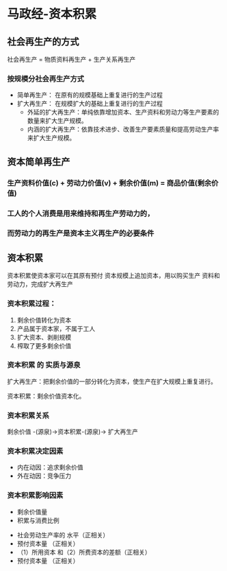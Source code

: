 # 马政经-资本积累
## 社会再生产的方式
社会再生产 = 物质资料再生产 + 生产关系再生产  
### 按规模分社会再生产方式  
  - 简单再生产： 在原有的规模基础上重复进行的生产过程 
  - 扩大再生产： 在规模扩大的基础上重复进行的生产过程
     * 外延的扩大再生产：单纯依靠增加资本、生产资料和劳动力等生产要素的数量来扩大生产规模。
     * 内涵的扩大再生产：依靠技术进步、改善生产要素质量和提高劳动生产率来扩大生产规模。
## 资本简单再生产
### 生产资料价值(c) + 劳动力价值(v) + 剩余价值(m) = 商品价值(剩余价值)

### 工人的个人消费是用来维持和再生产劳动力的，
### 而劳动力的再生产是资本主义再生产的必要条件

## 资本积累
资本积累使资本家可以在其原有预付
资本规模上追加资本，用以购买生产
资料和劳动力，完成扩大再生产

### 资本积累过程：
  1. 剩余价值转化为资本
  2. 产品属于资本家，不属于工人 
  3. 扩大资本、剥削规模
  3. 榨取了更多剩余价值

### 资本积累 的 实质与源泉
扩大再生产：把剩余价值的一部分转化为资本，使生产在扩大规模上重复进行。

资本积累：剩余价值资本化。

### 资本积累关系
剩余价值 -(源泉)->资本积累-(源泉)-> 扩大再生产
### 资本积累决定因素 
  - 内在动因：追求剩余价值 
  - 外在动因：竞争压力
### 资本积累影响因素
  - 剩余价值量 
  - 积累与消费比例 
* 社会劳动生产率的
水平（正相关）
* 预付资本量
（正相关）
* （1）所用资本 和（2）所费资本的差额（正相关）
* 预付资本量
（正相关）

## 





